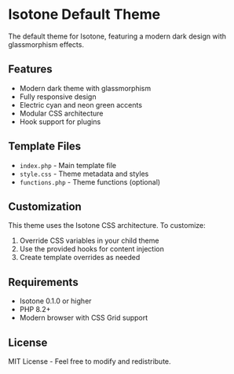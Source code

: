 # Isotone Default Theme

The default theme for Isotone, featuring a modern dark design with glassmorphism effects.

## Features

- Modern dark theme with glassmorphism
- Fully responsive design
- Electric cyan and neon green accents
- Modular CSS architecture
- Hook support for plugins

## Template Files

- `index.php` - Main template file
- `style.css` - Theme metadata and styles
- `functions.php` - Theme functions (optional)

## Customization

This theme uses the Isotone CSS architecture. To customize:

1. Override CSS variables in your child theme
2. Use the provided hooks for content injection
3. Create template overrides as needed

## Requirements

- Isotone 0.1.0 or higher
- PHP 8.2+
- Modern browser with CSS Grid support

## License

MIT License - Feel free to modify and redistribute.